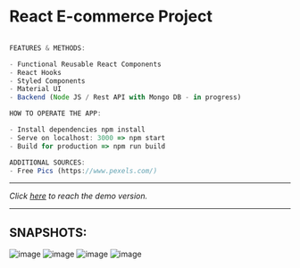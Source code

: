 # React E-commerce Project


```ts

FEATURES & METHODS:

- Functional Reusable React Components
- React Hooks
- Styled Components
- Material UI
- Backend (Node JS / Rest API with Mongo DB - in progress)

```


```ts
HOW TO OPERATE THE APP:

- Install dependencies npm install
- Serve on localhost: 3000 => npm start
- Build for production => npm run build

```

```ts
ADDITIONAL SOURCES:
- Free Pics (https://www.pexels.com/) 
```

<hr>

*Click [here](https://e-commerce-fhbpvysp2-derkiner.vercel.app/) to reach the demo version.*

<hr>

## SNAPSHOTS: 
![image](https://user-images.githubusercontent.com/90147636/193416372-19482066-9d71-4fa4-8885-433c1f3630a1.png)
![image](https://user-images.githubusercontent.com/90147636/193416392-60cff0c1-8478-436e-8090-505d77a075fe.png)
![image](https://user-images.githubusercontent.com/90147636/193416402-1cd141d2-3261-4eff-9d1c-e6bca3db4226.png)
![image](https://user-images.githubusercontent.com/90147636/193416409-5487ccdf-1ceb-4167-86ca-4c11f80ed16a.png)





